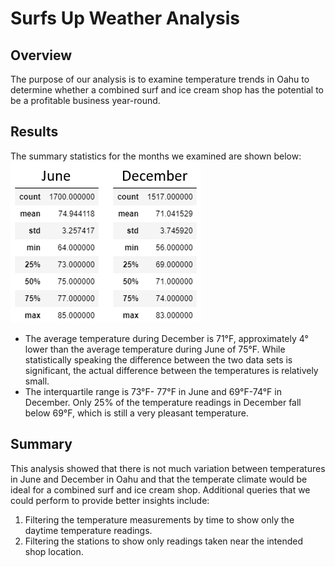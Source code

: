 # Surfs Up Weather Analysis

## Overview
The purpose of our analysis is to examine temperature trends in Oahu to determine whether a combined surf and ice cream shop has the potential to be a profitable business year-round.

## Results

The summary statistics for the months we examined are shown below:<br>
![Stats.png](Resources/Stats.png)

- The average temperature during December is 71°F, approximately 4° lower than the average temperature during June of 75°F. While statistically speaking the difference between the two data sets is significant, the actual difference between the temperatures is relatively small. 
- The interquartile range is 73°F- 77°F in June and 69°F-74°F in December. Only 25% of the temperature readings in December fall below 69°F, which is still a very pleasant temperature. 

## Summary

This analysis showed that there is not much variation between temperatures in June and December in Oahu and that the temperate climate would be ideal for a combined surf and ice cream shop. Additional queries that we could perform to provide better insights include:
1. Filtering the temperature measurements by time to show only the daytime temperature readings.
2. Filtering the stations to show only readings taken near the intended shop location.
